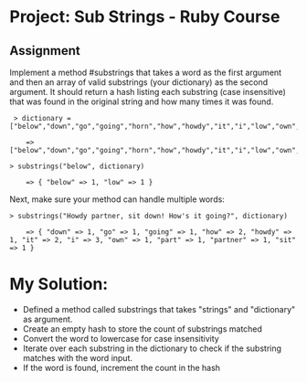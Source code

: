 # Project: Sub Strings - Ruby Course


## Assignment

Implement a method #substrings that takes a word as the first argument and then an array of valid substrings (your dictionary) as the second argument. It should return a hash listing each substring (case insensitive) that was found in the original string and how many times it was found.

```
 > dictionary = ["below","down","go","going","horn","how","howdy","it","i","low","own","part","partner","sit"]

    => ["below","down","go","going","horn","how","howdy","it","i","low","own","part","partner","sit"]

> substrings("below", dictionary)

    => { "below" => 1, "low" => 1 }

```

Next, make sure your method can handle multiple words:

```
> substrings("Howdy partner, sit down! How's it going?", dictionary)

    => { "down" => 1, "go" => 1, "going" => 1, "how" => 2, "howdy" => 1, "it" => 2, "i" => 3, "own" => 1, "part" => 1, "partner" => 1, "sit" => 1 }

```

# My Solution: 

* Defined a method called substrings that takes "strings" and "dictionary" as argument. 
* Create an empty hash to store the count of substrings matched
* Convert the word to lowercase for case insensitivity
* Iterate over each substring in the dictionary to check if the substring matches with the word input.
* If the word is found, increment the count in the hash
